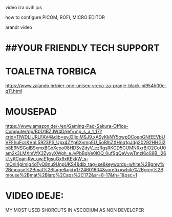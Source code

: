 video iza ovih jos

how to configure PICOM, ROFI, MICRO EDITOR

arandr video

# ##YOUR FRIENDLY TECH SUPPORT ##

# TOALETNA TORBICA
https://www.zalando.hr/pier-one-unisex-vreca-za-pranje-black-pi954h00e-q11.html

# MOUSEPAD
https://www.amazon.de/-/en/Gaming-Pad-Sakura-Office-Computer/dp/B0D1BZJW4D/ref=mp_s_a_1_17?crid=11WDLIURLFAV4&dib=eyJ2IjoiMSJ9.xASyKkNY5owpDCoepGNfEEVbUVFFhuFcsKVnL5923PS_Upx4ZYp6XympEU_5oBlhZXHnq1gJdg20292HHGl2b8E9NSGqIBSxmxBGxXcoo08HDSvZdyV_ezRgsRKGD5GUMNRxrBjO2CoU0am2k3LMXmVfX3ZyxyXWgh_eJvPbBgVe0lOQ_0ufSgQeVvwTmzI6oS9B_i26U_yKCqar-Rw_uw.E1gsuGx9xKEkkW_s-mOnl4gImIg4oTyQ8nu9UnpUKS4&dib_tag=se&keywords=white%2Bgrey%2Bmouse%2Bmat%2Blarge&qid=1724601604&sprefix=white%2Bgrey%2Bmouse%2Bmat%2Blarg%2Caps%2C172&sr=8-17&th=1&psc=1


# VIDEO IDEJE:

MY MOST USED SHORCUTS IN VSCODIUM AS NON DEVELOPER
